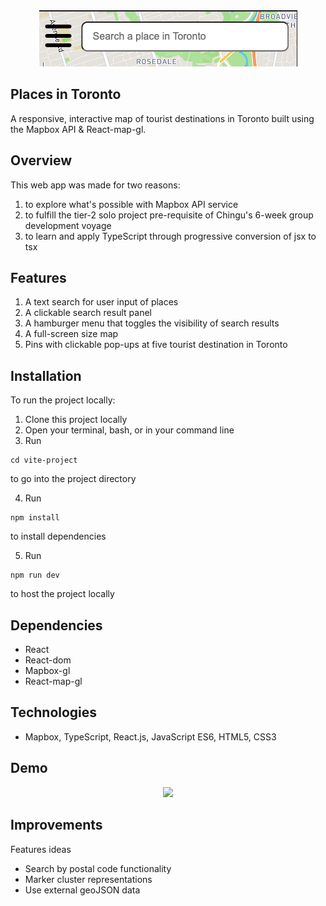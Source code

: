 
<div align="center">
<img src="./vite-project//images/logo.png">
</div>

## Places in Toronto 
A responsive, interactive map of tourist destinations in Toronto built using the Mapbox API & React-map-gl.


## Overview 
This web app was made for two reasons:
1. to explore what's possible with Mapbox API service
2. to fulfill the tier-2 solo project pre-requisite of Chingu's 6-week group development voyage
3. to learn and apply TypeScript through progressive conversion of jsx to tsx   

## Features
1. A text search for user input of places 
2. A clickable search result panel
3. A hamburger menu that toggles the visibility of search results
4. A full-screen size map
5. Pins with clickable pop-ups at five tourist destination in Toronto    


## Installation
To run the project locally: 

1. Clone this project locally
2. Open your terminal, bash, or in your command line
3. Run 
```
cd vite-project
```
to go into the project directory

4. Run 
```
npm install
```
to install dependencies

5. Run
```
npm run dev
```
to host the project locally

## Dependencies
- React
- React-dom
- Mapbox-gl
- React-map-gl

## Technologies
- Mapbox, TypeScript, React.js, JavaScript ES6, HTML5, CSS3

## Demo
<div  align="center">
<img src="./vite-project/images/demo.gif" height=600px>
</div>
 
## Improvements
Features ideas
- Search by postal code functionality 
- Marker cluster representations
- Use external geoJSON data
 

